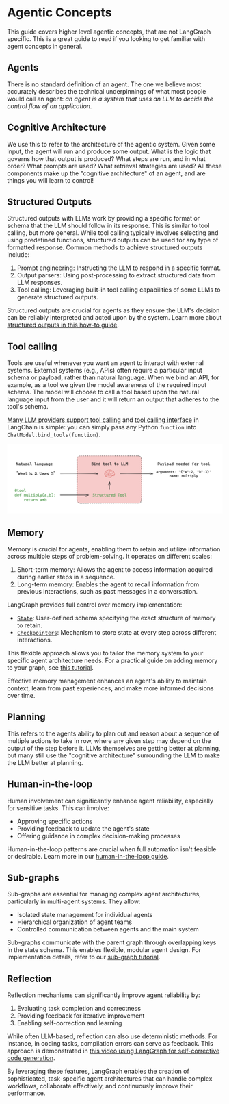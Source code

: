 # Agentic Concepts

This guide covers higher level agentic concepts, that are not LangGraph specific. This is a great guide to read if you looking to get familiar with agent concepts in general.

## Agents

There is no standard definition of an agent. The one we believe most accurately describes the technical underpinnings of what most people would call an agent: *an agent is a system that uses an LLM to decide the control flow of an application.*

## Cognitive Architecture

We use this to refer to the architecture of the agentic system. Given some input, the agent will run and produce some output. What is the logic that governs how that output is produced? What steps are run, and in what order? What prompts are used? What retrieval strategies are used? All these components make up the "cognitive architecture" of an agent, and are things you will learn to control!


## Structured Outputs

Structured outputs with LLMs work by providing a specific format or schema that the LLM should follow in its response. This is similar to tool calling, but more general. While tool calling typically involves selecting and using predefined functions, structured outputs can be used for any type of formatted response. Common methods to achieve structured outputs include:

1. Prompt engineering: Instructing the LLM to respond in a specific format.
2. Output parsers: Using post-processing to extract structured data from LLM responses.
3. Tool calling: Leveraging built-in tool calling capabilities of some LLMs to generate structured outputs.

Structured outputs are crucial for agents as they ensure the LLM's decision can be reliably interpreted and acted upon by the system. Learn more about [structured outputs in this how-to guide](https://python.langchain.com/docs/how_to/structured_output/).


## Tool calling

Tools are useful whenever you want an agent to interact with external systems. External systems (e.g., APIs) often require a particular input schema or payload, rather than natural language. When we bind an API, for example, as a tool we given the model awareness of the required input schema. The model will choose to call a tool based upon the natural language input from the user and  it will return an output that adheres to the tool's schema. 

[Many LLM providers support tool calling](https://python.langchain.com/v0.1/docs/integrations/chat/) and [tool calling interface](https://blog.langchain.dev/improving-core-tool-interfaces-and-docs-in-langchain/) in LangChain is simple: you can simply pass any Python `function` into `ChatModel.bind_tools(function)`.

![Tools](img/tool_call.png)

## Memory

Memory is crucial for agents, enabling them to retain and utilize information across multiple steps of problem-solving. It operates on different scales:

1. Short-term memory: Allows the agent to access information acquired during earlier steps in a sequence.
2. Long-term memory: Enables the agent to recall information from previous interactions, such as past messages in a conversation.

LangGraph provides full control over memory implementation:

- [`State`](./low_level.md#state): User-defined schema specifying the exact structure of memory to retain.
- [`Checkpointers`](./persistence.md): Mechanism to store state at every step across different interactions.

This flexible approach allows you to tailor the memory system to your specific agent architecture needs. For a practical guide on adding memory to your graph, see [this tutorial](../how-tos/persistence.ipynb).

Effective memory management enhances an agent's ability to maintain context, learn from past experiences, and make more informed decisions over time.

## Planning

This refers to the agents ability to plan out and reason about a sequence of multiple actions to take in row, where any given step may depend on the output of the step before it. LLMs themselves are getting better at planning, but many still use the "cognitive architecture" surrounding the LLM to make the LLM better at planning.

## Human-in-the-loop

Human involvement can significantly enhance agent reliability, especially for sensitive tasks. This can involve:

- Approving specific actions
- Providing feedback to update the agent's state
- Offering guidance in complex decision-making processes

Human-in-the-loop patterns are crucial when full automation isn't feasible or desirable. Learn more in our [human-in-the-loop guide](./human_in_the_loop.md).

## Sub-graphs

Sub-graphs are essential for managing complex agent architectures, particularly in multi-agent systems. They allow:

- Isolated state management for individual agents
- Hierarchical organization of agent teams
- Controlled communication between agents and the main system

Sub-graphs communicate with the parent graph through overlapping keys in the state schema. This enables flexible, modular agent design. For implementation details, refer to our [sub-graph tutorial](../how-tos/subgraph.ipynb).

## Reflection

Reflection mechanisms can significantly improve agent reliability by:

1. Evaluating task completion and correctness
2. Providing feedback for iterative improvement
3. Enabling self-correction and learning

While often LLM-based, reflection can also use deterministic methods. For instance, in coding tasks, compilation errors can serve as feedback. This approach is demonstrated in [this video using LangGraph for self-corrective code generation](https://www.youtube.com/watch?v=MvNdgmM7uyc).

By leveraging these features, LangGraph enables the creation of sophisticated, task-specific agent architectures that can handle complex workflows, collaborate effectively, and continuously improve their performance.

